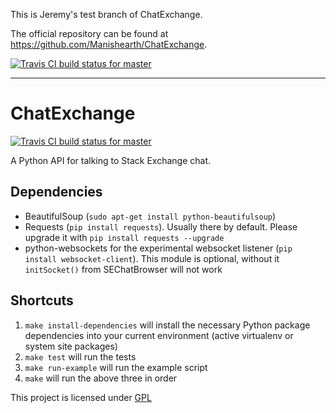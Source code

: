 This is Jeremy's test branch of ChatExchange.

The official repository can be found at <https://github.com/Manishearth/ChatExchange>.

[![Travis CI build status for master](https://travis-ci.org/jeremybanks/ChatExchange.svg?branch=test)](https://travis-ci.org/jeremybanks/ChatExchange/branches)

---

ChatExchange
============

[![Travis CI build status for master](https://travis-ci.org/Manishearth/ChatExchange.svg?branch=master)](https://travis-ci.org/Manishearth/ChatExchange)

A Python API for talking to Stack Exchange chat.

## Dependencies

 - BeautifulSoup (`sudo apt-get install python-beautifulsoup`)
 - Requests (`pip install requests`). Usually there by default. Please upgrade it with `pip install requests --upgrade`
 - python-websockets for the experimental websocket listener (`pip install websocket-client`). This module is optional, without it `initSocket()` from SEChatBrowser will not work

## Shortcuts

1. `make install-dependencies` will install the necessary Python package dependencies into your current environment (active virtualenv or system site packages)
2. `make test` will run the tests
3. `make run-example` will run the example script
4. `make` will run the above three in order


This project is licensed under [GPL](https://www.gnu.org/copyleft/gpl.html)
